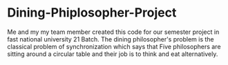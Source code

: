 # Dining-Phiplosopher-Project
Me and my my team member created this code for our semester project in fast national university 21 Batch. The dining philosopher's problem is the classical problem of synchronization which says that Five philosophers are sitting around a circular table and their job is to think and eat alternatively.
